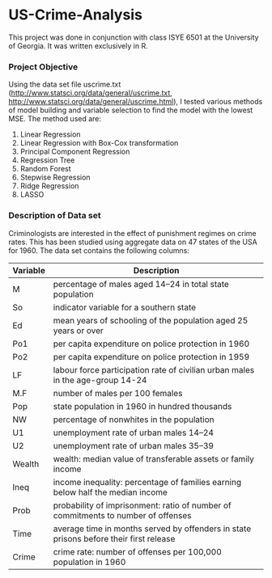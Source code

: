# US-Crime-Analysis
This project was done in conjunction with class ISYE 6501 at the University of Georgia. It was written exclusively in R.
### Project Objective
Using the data set file uscrime.txt (http://www.statsci.org/data/general/uscrime.txt, http://www.statsci.org/data/general/uscrime.html), I tested various methods of model building and variable selection to find the model with the lowest MSE.
The method used are:
1. Linear Regression
2. Linear Regression with Box-Cox transformation
3. Principal Component Regression
4. Regression Tree
5. Random Forest
6. Stepwise Regression
7. Ridge Regression
8. LASSO

### Description of Data set
Criminologists are interested in the effect of punishment regimes on crime rates. This has been studied using aggregate data on 47 states of the USA for 1960. The data set contains the following columns:

Variable | Description
-------- | -------------
M		     |percentage of males aged 14–24 in total state population
So   	   |	indicator variable for a southern state
Ed	     |	mean years of schooling of the population aged 25 years or over
Po1	     |	per capita expenditure on police protection in 1960
Po2	     |	per capita expenditure on police protection in 1959
LF	     |	labour force participation rate of civilian urban males in the age-group 14-24
M.F	     |	number of males per 100 females
Pop	     |	state population in 1960 in hundred thousands
NW	     |	percentage of nonwhites in the population
U1	     |	unemployment rate of urban males 14–24
U2	     |	unemployment rate of urban males 35–39
Wealth   |		wealth: median value of transferable assets or family income
Ineq     |	income inequality: percentage of families earning below half the median income
Prob	   |	probability of imprisonment: ratio of number of commitments to number of offenses
Time	   |	average time in months served by offenders in state prisons before their first release
Crime	   |	crime rate: number of offenses per 100,000 population in 1960
